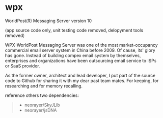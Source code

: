 # wpx
WorldPost(R) Messaging Server version 10

(app source code only, unit testing code removed, delopyment tools removed)

WPX-WorldPost Messaging Server was one of the most market-occupancy commercial email server system in China before 2009. 
Of cause, its' glory has gone. Instead of building compex email system by themselves, enterprises and organizations have been outsourcing email service to ISPs or SaaS provider. 

As the former owner, architect and lead developer, I put part of the source code to Github for sharing it with my dear past team mates. For keeping, for researching and for memory recalling.


reference others two dependencies:

>- neorayer/SkyJLib
>- neorayer/jsDNA


